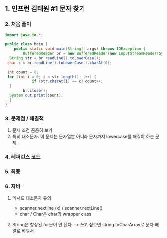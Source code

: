 ## 1.  인프런 김태원 #1 문자 찾기

### 2. 처음 풀이

``` java
import java.io.*;  
  
public class Main {  
    public static void main(String[] args) throws IOException {  
        BufferedReader br = new BufferedReader(new InputStreamReader(System.in));  
  String str = br.readLine().toLowerCase();  
 char c = br.readLine().toLowerCase().charAt(0);  
  
 int count = 0;  
 for (int i = 0; i < str.length(); i++) {  
            if (str.charAt(i) == c) count++;  
  }  
        br.close();  
  System.out.print(count);  
  }  
}
```

### 3. 문제점 / 해결책

1. 문제 조건 꼼꼼히 보기
2. 특히 대소문자. 이 문제는 문자열뿐 아니라 문자까지 lowercase를 해줘야 하는 문제

### 4. 레퍼런스 코드

### 5. 최종

### 6.  자바

1. 메서드 대소문자 유의
	 * scanner.nextline (x) / scanner.nextLine()
	 * char / Char은 char의 wrapper class

2. String은 향상된 for문이 안 된다. 
-> 쓰고 싶으면 string.toCharArray로 문자 배열로 바꿔서

<!--stackedit_data:
eyJoaXN0b3J5IjpbMTc3NDE4NDM5MCwxMzgzMDY3NDEyXX0=
-->